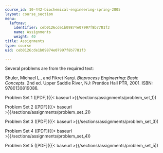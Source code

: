 ```yaml
---
course_id: 10-442-biochemical-engineering-spring-2005
layout: course_section
menu:
  leftnav:
    identifier: ceb0126cde1b09874e07997f8b7781f3
    name: Assignments
    weight: 40
title: Assignments
type: course
uid: ceb0126cde1b09874e07997f8b7781f3

---
```


Several problems are from the required text:

Shuler, Michael L., and Fikret Kargi. _Bioprocess Engineering: Basic Concepts_. 2nd ed. Upper Saddle River, NJ: Prentice Hall PTR, 2001. ISBN: 9780130819086.

Problem Set 1 ([PDF]({{< baseurl >}}/sections/assignments/problem_set_1))

Problem Set 2 ([PDF]({{< baseurl >}}/sections/assignments/problem_set_2))

Problem Set 3 ([PDF]({{< baseurl >}}/sections/assignments/problem_set_3))

Problem Set 4 ([PDF]({{< baseurl >}}/sections/assignments/problem_set_4))

Problem Set 5 ([PDF]({{< baseurl >}}/sections/assignments/problem_set_5))